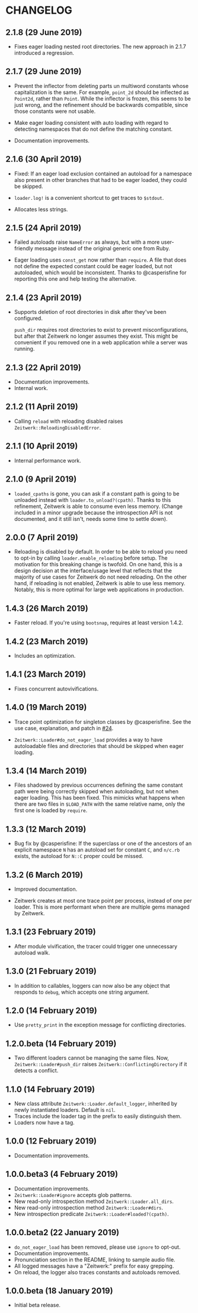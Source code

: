 # CHANGELOG

## 2.1.8 (29 June 2019)

* Fixes eager loading nested root directories. The new approach in 2.1.7 introduced a regression.

## 2.1.7 (29 June 2019)

* Prevent the inflector from deleting parts un multiword constants whose capitalization is the same. For example, `point_2d` should be inflected as `Point2d`, rather than `Point`. While the inflector is frozen, this seems to be just wrong, and the refinement should be backwards compatible, since those constants were not usable.

* Make eager loading consistent with auto loading with regard to detecting namespaces that do not define the matching constant.

* Documentation improvements.

## 2.1.6 (30 April 2019)

* Fixed: If an eager load exclusion contained an autoload for a namespace also
  present in other branches that had to be eager loaded, they could be skipped.

* `loader.log!` is a convenient shortcut to get traces to `$stdout`.

* Allocates less strings.

## 2.1.5 (24 April 2019)

* Failed autoloads raise `NameError` as always, but with a more user-friendly
  message instead of the original generic one from Ruby.

* Eager loading uses `const_get` now rather than `require`. A file that does not
  define the expected constant could be eager loaded, but not autoloaded, which would be inconsistent. Thanks to @casperisfine for reporting this one and help testing the alternative.

## 2.1.4 (23 April 2019)

* Supports deletion of root directories in disk after they've been configured.

  `push_dir` requires root directories to exist to prevent misconfigurations,
  but after that Zeitwerk no longer assumes they exist. This might be convenient
  if you removed one in a web application while a server was running.

## 2.1.3 (22 April 2019)

* Documentation improvements.
* Internal work.

## 2.1.2 (11 April 2019)

* Calling `reload` with reloading disabled raises `Zeitwerk::ReloadingDisabledError`.

## 2.1.1 (10 April 2019)

* Internal performance work.

## 2.1.0 (9 April 2019)

* `loaded_cpaths` is gone, you can ask if a constant path is going to be unloaded instead with `loader.to_unload?(cpath)`. Thanks to this refinement, Zeitwerk is able to consume even less memory. (Change included in a minor upgrade because the introspection API is not documented, and it still isn't, needs some time to settle down).

## 2.0.0 (7 April 2019)

* Reloading is disabled by default. In order to be able to reload you need to opt-in by calling `loader.enable_reloading` before setup. The motivation for this breaking change is twofold. On one hand, this is a design decision at the interface/usage level that reflects that the majority of use cases for Zeitwerk do not need reloading. On the other hand, if reloading is not enabled, Zeitwerk is able to use less memory. Notably, this is more optimal for large web applications in production.

## 1.4.3 (26 March 2019)

* Faster reload. If you're using `bootsnap`, requires at least version 1.4.2.

## 1.4.2 (23 March 2019)

* Includes an optimization.

## 1.4.1 (23 March 2019)

* Fixes concurrent autovivifications.

## 1.4.0 (19 March 2019)

* Trace point optimization for singleton classes by @casperisfine. See the use case, explanation, and patch in [#24](https://github.com/fxn/zeitwerk/pull/24).

* `Zeitwerk::Loader#do_not_eager_load` provides a way to have autoloadable files and directories that should be skipped when eager loading.

## 1.3.4 (14 March 2019)

* Files shadowed by previous occurrences defining the same constant path were being correctly skipped when autoloading, but not when eager loading. This has been fixed. This mimicks what happens when there are two files in `$LOAD_PATH` with the same relative name, only the first one is loaded by `require`.

## 1.3.3 (12 March 2019)

* Bug fix by @casperisfine: If the superclass or one of the ancestors of an explicit namespace `N` has an autoload set for constant `C`, and `n/c.rb` exists, the autoload for `N::C` proper could be missed.

## 1.3.2 (6 March 2019)

* Improved documentation.

* Zeitwerk creates at most one trace point per process, instead of one per loader. This is more performant when there are multiple gems managed by Zeitwerk.

## 1.3.1 (23 February 2019)

* After module vivification, the tracer could trigger one unnecessary autoload walk.

## 1.3.0 (21 February 2019)

* In addition to callables, loggers can now also be any object that responds to `debug`, which accepts one string argument.

## 1.2.0 (14 February 2019)

* Use `pretty_print` in the exception message for conflicting directories.

## 1.2.0.beta (14 February 2019)

* Two different loaders cannot be managing the same files. Now, `Zeitwerk::Loader#push_dir` raises `Zeitwerk::ConflictingDirectory` if it detects a conflict.

## 1.1.0 (14 February 2019)

* New class attribute `Zeitwerk::Loader.default_logger`, inherited by newly instantiated loaders. Default is `nil`.
* Traces include the loader tag in the prefix to easily distinguish them.
* Loaders now have a tag.

## 1.0.0 (12 February 2019)

* Documentation improvements.

## 1.0.0.beta3 (4 February 2019)

* Documentation improvements.
* `Zeitwerk::Loader#ignore` accepts glob patterns.
* New read-only introspection method `Zeitwerk::Loader.all_dirs`.
* New read-only introspection method `Zeitwerk::Loader#dirs`.
* New introspection predicate `Zeitwerk::Loader#loaded?(cpath)`.

## 1.0.0.beta2 (22 January 2019)

* `do_not_eager_load` has been removed, please use `ignore` to opt-out.
* Documentation improvements.
* Pronunciation section in the README, linking to sample audio file.
* All logged messages have a "Zeitwerk:" prefix for easy grepping.
* On reload, the logger also traces constants and autoloads removed.

## 1.0.0.beta (18 January 2019)

* Initial beta release.
